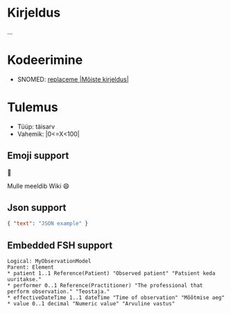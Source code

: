 # Kirjeldus
...

# Kodeerimine
- SNOMED: [replaceme |Mõiste kirjeldus|](concept:snomed-ct|replaceme)

# Tulemus
- Tüüp: täisarv
- Vahemik: |0<=X<100|

## Emoji support
:carrot:

Mulle meeldib Wiki :smile: 

## Json support
```json
{ "text": "JSON example" }
```

## Embedded FSH support
```fsh
Logical: MyObservationModel
Parent: Element
* patient 1..1 Reference(Patient) "Observed patient" "Patsient keda uuritakse."
* performer 0..1 Reference(Practitioner) "The professional that perform observation." "Teostaja."
* effectiveDateTime 1..1 dateTime "Time of observation" "Mõõtmise aeg"
* value 0..1 decimal "Numeric value" "Arvuline vastus"
```


